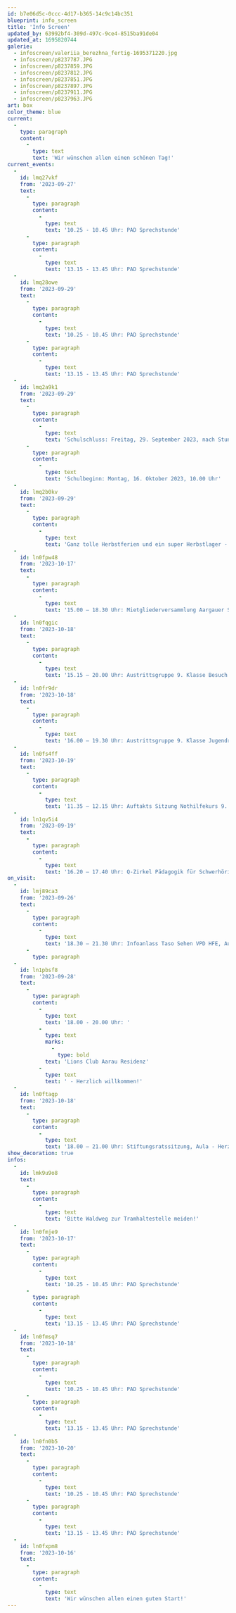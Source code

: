 ```yaml
---
id: b7e06d5c-0ccc-4d17-b365-14c9c14bc351
blueprint: info_screen
title: 'Info Screen'
updated_by: 63992bf4-309d-497c-9ce4-8515ba91de04
updated_at: 1695820744
galerie:
  - infoscreen/valeriia_berezhna_fertig-1695371220.jpg
  - infoscreen/p8237787.JPG
  - infoscreen/p8237859.JPG
  - infoscreen/p8237812.JPG
  - infoscreen/p8237851.JPG
  - infoscreen/p8237897.JPG
  - infoscreen/p8237911.JPG
  - infoscreen/p8237963.JPG
art: box
color_theme: blue
current:
  -
    type: paragraph
    content:
      -
        type: text
        text: 'Wir wünschen allen einen schönen Tag!'
current_events:
  -
    id: lmq27vkf
    from: '2023-09-27'
    text:
      -
        type: paragraph
        content:
          -
            type: text
            text: '10.25 - 10.45 Uhr: PAD Sprechstunde'
      -
        type: paragraph
        content:
          -
            type: text
            text: '13.15 - 13.45 Uhr: PAD Sprechstunde'
  -
    id: lmq28owe
    from: '2023-09-29'
    text:
      -
        type: paragraph
        content:
          -
            type: text
            text: '10.25 - 10.45 Uhr: PAD Sprechstunde'
      -
        type: paragraph
        content:
          -
            type: text
            text: '13.15 - 13.45 Uhr: PAD Sprechstunde'
  -
    id: lmq2a9k1
    from: '2023-09-29'
    text:
      -
        type: paragraph
        content:
          -
            type: text
            text: 'Schulschluss: Freitag, 29. September 2023, nach Stundenplan'
      -
        type: paragraph
        content:
          -
            type: text
            text: 'Schulbeginn: Montag, 16. Oktober 2023, 10.00 Uhr'
  -
    id: lmq2b0kv
    from: '2023-09-29'
    text:
      -
        type: paragraph
        content:
          -
            type: text
            text: 'Ganz tolle Herbstferien und ein super Herbstlager - Bis bald!'
  -
    id: ln0fpw48
    from: '2023-10-17'
    text:
      -
        type: paragraph
        content:
          -
            type: text
            text: '15.00 – 18.30 Uhr: Mietgliederversammlung Aargauer Sehhilfe, Aula - Herzlich willkommen!'
  -
    id: ln0fqgic
    from: '2023-10-18'
    text:
      -
        type: paragraph
        content:
          -
            type: text
            text: '15.15 – 20.00 Uhr: Austrittsgruppe 9. Klasse Besuch Otoplastiklabor Gruppe A - Viel Vergnügen!'
  -
    id: ln0fr9dr
    from: '2023-10-18'
    text:
      -
        type: paragraph
        content:
          -
            type: text
            text: '16.00 – 19.30 Uhr: Austrittsgruppe 9. Klasse Jugendraum Wenk Gruppe B - Viel Vergnügen!'
  -
    id: ln0fs4ff
    from: '2023-10-19'
    text:
      -
        type: paragraph
        content:
          -
            type: text
            text: '11.35 – 12.15 Uhr: Auftakts Sitzung Nothilfekurs 9. Klassen, Aula – Viel Vergnügen!'
  -
    id: ln1qv5i4
    from: '2023-09-19'
    text:
      -
        type: paragraph
        content:
          -
            type: text
            text: '16.20 – 17.40 Uhr: Q-Zirkel Pädagogik für Schwerhörige und Gehörlose, Aula (16.30 Uhr: Online Vortrag) - Herzlich willkommen!'
on_visit:
  -
    id: lmj89ca3
    from: '2023-09-26'
    text:
      -
        type: paragraph
        content:
          -
            type: text
            text: '18.30 – 21.30 Uhr: Infoanlass Taso Sehen VPD HFE, Aula – Herzlich willkommen!'
      -
        type: paragraph
  -
    id: ln1pbsf8
    from: '2023-09-28'
    text:
      -
        type: paragraph
        content:
          -
            type: text
            text: '18.00 - 20.00 Uhr: '
          -
            type: text
            marks:
              -
                type: bold
            text: 'Lions Club Aarau Residenz'
          -
            type: text
            text: ' - Herzlich willkommen!'
  -
    id: ln0ftagp
    from: '2023-10-18'
    text:
      -
        type: paragraph
        content:
          -
            type: text
            text: '18.00 – 21.00 Uhr: Stiftungsratssitzung, Aula - Herzlich willkommen!'
show_decoration: true
infos:
  -
    id: lmk9u9o8
    text:
      -
        type: paragraph
        content:
          -
            type: text
            text: 'Bitte Waldweg zur Tramhaltestelle meiden!'
  -
    id: ln0fmje9
    from: '2023-10-17'
    text:
      -
        type: paragraph
        content:
          -
            type: text
            text: '10.25 - 10.45 Uhr: PAD Sprechstunde'
      -
        type: paragraph
        content:
          -
            type: text
            text: '13.15 - 13.45 Uhr: PAD Sprechstunde'
  -
    id: ln0fmsq7
    from: '2023-10-18'
    text:
      -
        type: paragraph
        content:
          -
            type: text
            text: '10.25 - 10.45 Uhr: PAD Sprechstunde'
      -
        type: paragraph
        content:
          -
            type: text
            text: '13.15 - 13.45 Uhr: PAD Sprechstunde'
  -
    id: ln0fn0b5
    from: '2023-10-20'
    text:
      -
        type: paragraph
        content:
          -
            type: text
            text: '10.25 - 10.45 Uhr: PAD Sprechstunde'
      -
        type: paragraph
        content:
          -
            type: text
            text: '13.15 - 13.45 Uhr: PAD Sprechstunde'
  -
    id: ln0fxpm8
    from: '2023-10-16'
    text:
      -
        type: paragraph
        content:
          -
            type: text
            text: 'Wir wünschen allen einen guten Start!'
---
```


